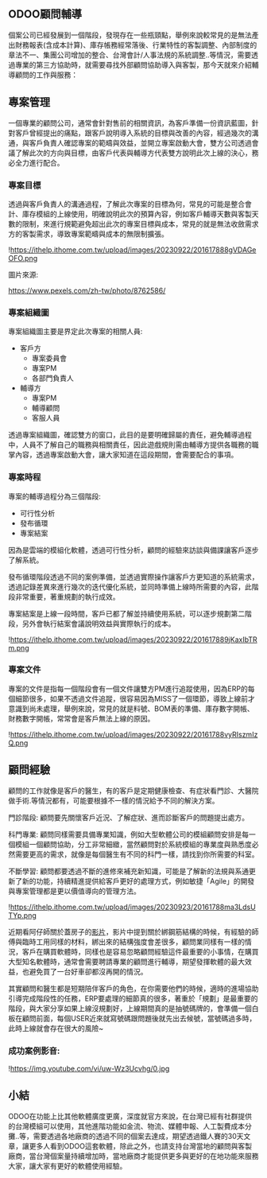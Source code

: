 ## ODOO顧問輔導

個案公司已經發展到一個階段，發現存在一些瓶頸點，舉例來說較常見的是無法產出財務報表(含成本計算)、庫存帳務經常落後、行業特性的客製調整、內部制度的章法不一、集團公司增加的整合、台灣會計/人事法規的系統調整..等情況，需要透過專業的第三方協助時，就需要尋找外部顧問協助導入與客製，那今天就來介紹輔導顧問的工作與服務：

## 專案管理

一個專業的顧問公司，通常會針對售前的相關資訊，為客戶準備一份資訊藍圖，針對客戶曾經提出的痛點，跟客戶說明導入系統的目標與改善的內容，經過幾次的溝通，與客戶負責人確認專案的範疇與效益，並開立專案啟動大會，雙方公司透過會議了解此次的方向與目標，由客戶代表與輔導方代表雙方說明此次上線的決心，務必全力進行配合。

### 專案目標

透過與客戶負責人的溝通過程，了解此次專案的目標為何，常見的可能是整合會計、庫存模組的上線使用，明確說明此次的預算內容，例如客戶輔導天數與客製天數的限制，來進行規範避免超出此次的專案目標與成本，常見的就是無法收斂需求方的客製需求，導致專案範疇與成本的無限制擴張。

!https://ithelp.ithome.com.tw/upload/images/20230922/201617888gVDAGeOFO.png

圖片來源:

https://www.pexels.com/zh-tw/photo/8762586/

### 專案組織圖

專案組織圖主要是界定此次專案的相關人員:

- 客戶方
    - 專案委員會
    - 專案PM
    - 各部門負責人
- 輔導方
    - 專案PM
    - 輔導顧問
    - 客服人員

透過專案組織圖，確認雙方的窗口，此目的是要明確歸屬的責任，避免輔導過程中，人員不了解自己的職務與相關責任，因此遊戲規則需由輔導方提供各職務的職掌內容，透過專案啟動大會，讓大家知道在這段期間，會需要配合的事項。

### 專案時程

專案的輔導過程分為三個階段:

- 可行性分析
- 發布循環
- 專案結案

因為是雲端的模組化軟體，透過可行性分析，顧問的經驗來訪談與備課讓客戶逐步了解系統。

發布循環階段透過不同的案例準備，並透過實際操作讓客戶方更知道的系統需求，透過記錄差異來進行幾次的迭代優化系統，並同時準備上線時所需要的內容，此階段非常重要，著重規劃的執行成效。

專案結案是上線一段時間，客戶已都了解並持續使用系統，可以逐步規劃第二階段，另外會執行結案會議說明效益與實際執行的成本。

!https://ithelp.ithome.com.tw/upload/images/20230922/201617889jKaxIbTRm.png

### 專案文件

專案的文件是指每一個階段會有一個文件讓雙方PM進行追蹤使用，因為ERP的每個細節很多，如果不透過文件追蹤，很容易因為MISS了一個環節，導致上線前才意識到尚未處理，舉例來說，常見的就是料號、BOM表的準備、庫存數字開帳、財務數字開帳，常常會是客戶無法上線的原因。

!https://ithelp.ithome.com.tw/upload/images/20230922/20161788vyRIszmIzQ.png

## 顧問經驗

顧問的工作就像是客戶的醫生，有的客戶是定期健康檢查、有症狀看門診、大醫院做手術.等情況都有，可能要根據不一樣的情況給予不同的解決方案。

門診階段:
顧問要先關懷客戶近況、了解症狀、進而診斷客戶的問題提出處方。

科門專業:
顧問同樣需要具備專業知識，例如大型軟體公司的模組顧問安排是每一個模組一個顧問協助，分工非常細緻，當然顧問對於系統模組的專業度與熟悉度必然需要更高的需求，就像是每個醫生有不同的科門一樣，請找到你所需要的科室。

不斷學習:
顧問都要透過不斷的進修來補充新知識，可能是了解新的法規與系通更新了新的功能，持續精進提供給客戶更好的處理方式，例如敏捷「Agile」的開發與專案管理都是更以價值導向的管理方法。

!https://ithelp.ithome.com.tw/upload/images/20230923/20161788ma3LdsUTYp.png

近期看阿仔師關於蓋房子的[影片](https://www.youtube.com/watch?v=GT6wZKN1R1E)，影片中提到關於綁鋼筋結構的時候，有經驗的師傅與臨時工用同樣的材料，綁出來的結構強度會差很多，顧問業同樣有一樣的情況，客戶在購買軟體時，同樣也是容易忽略顧問經驗這件最重要的小事情，在購買大型知名軟體時，通常會需要聘請專業的顧問進行輔導，期望發揮軟體的最大效益，也避免買了一台好車卻都沒再開的情況。

其實顧問和醫生都是短期陪伴客戶的角色，在你需要他們的時候，適時的進場協助引導完成階段性的任務，ERP要處理的細節真的很多，著重於「規劃」是最重要的階段，與大家分享如果上線沒規劃好，上線期間真的是抽號碼牌的，會準備一個白板在顧問前面，每個USER近來就寫號碼跟問題後就先出去候號，當號碼過多時，此時上線就會存在很大的風險~

### 成功案例影音:

!https://img.youtube.com/vi/uw-Wz3Ucvhg/0.jpg

## 小結

ODOO在功能上比其他軟體廣度更廣，深度就官方來說，在台灣已經有社群提供的台灣模組可以使用，其他進階功能如金流、物流、媒體申報、人工製費成本分攤..等，需要透過各地廠商的透過不同的個案去達成，期望透過鐵人賽的30天文章，讓更多人看到ODOO這套軟體，除此之外，也請支持台灣當地的顧問與客製廠商，當台灣個案量持續增加時，當地廠商才能提供更多與更好的在地功能來服務大家，讓大家有更好的軟體使用經驗。
